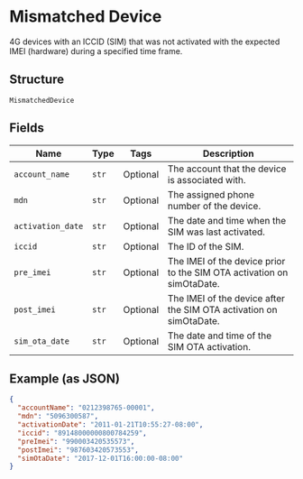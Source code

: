 
# Mismatched Device

4G devices with an ICCID (SIM) that was not activated with the expected IMEI (hardware) during a specified time frame.

## Structure

`MismatchedDevice`

## Fields

| Name | Type | Tags | Description |
|  --- | --- | --- | --- |
| `account_name` | `str` | Optional | The account that the device is associated with. |
| `mdn` | `str` | Optional | The assigned phone number of the device. |
| `activation_date` | `str` | Optional | The date and time when the SIM was last activated. |
| `iccid` | `str` | Optional | The ID of the SIM. |
| `pre_imei` | `str` | Optional | The IMEI of the device prior to the SIM OTA activation on simOtaDate. |
| `post_imei` | `str` | Optional | The IMEI of the device after the SIM OTA activation on simOtaDate. |
| `sim_ota_date` | `str` | Optional | The date and time of the SIM OTA activation. |

## Example (as JSON)

```json
{
  "accountName": "0212398765-00001",
  "mdn": "5096300587",
  "activationDate": "2011-01-21T10:55:27-08:00",
  "iccid": "89148000000800784259",
  "preImei": "990003420535573",
  "postImei": "987603420573553",
  "simOtaDate": "2017-12-01T16:00:00-08:00"
}
```

